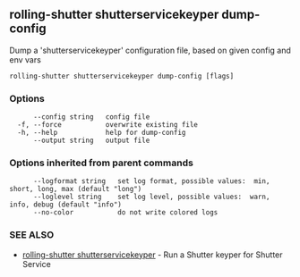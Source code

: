 ## rolling-shutter shutterservicekeyper dump-config

Dump a 'shutterservicekeyper' configuration file, based on given config and env vars

```
rolling-shutter shutterservicekeyper dump-config [flags]
```

### Options

```
      --config string   config file
  -f, --force           overwrite existing file
  -h, --help            help for dump-config
      --output string   output file
```

### Options inherited from parent commands

```
      --logformat string   set log format, possible values:  min, short, long, max (default "long")
      --loglevel string    set log level, possible values:  warn, info, debug (default "info")
      --no-color           do not write colored logs
```

### SEE ALSO

* [rolling-shutter shutterservicekeyper](rolling-shutter_shutterservicekeyper.md)	 - Run a Shutter keyper for Shutter Service

